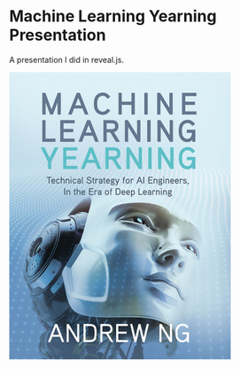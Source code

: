 # Machine Learning Yearning Presentation

A presentation I did in reveal.js.


<img src="images/machine_learning_yearning.png" width="400">
